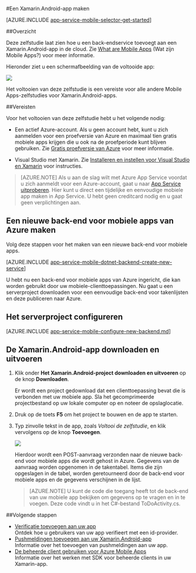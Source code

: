 <properties
    pageTitle="Aan de slag met Azure Mobile Apps voor Xamarin.Android-apps"
    description="Volg deze zelfstudie om aan de slag te gaan met Azure Mobile Apps voor Xamarin.Android-ontwikkeling"
    services="app-service\mobile"
    documentationCenter="xamarin"
    authors="ggailey777"
    manager="erikre"
    editor="" />

<tags
    ms.service="app-service-mobile"
    ms.workload="mobile"
    ms.tgt_pltfrm="mobile-xamarin-android"
    ms.devlang="dotnet"
    ms.topic="hero-article"
    ms.date="08/11/2016"
    ms.author="glenga" />

#Een Xamarin.Android-app maken

[AZURE.INCLUDE [app-service-mobile-selector-get-started](../../includes/app-service-mobile-selector-get-started.md)]

##Overzicht

Deze zelfstudie laat zien hoe u een back-endservice toevoegt aan een Xamarin.Android-app in de cloud. Zie [What are Mobile Apps](app-service-mobile-value-prop.md) (Wat zijn Mobile Apps?) voor meer informatie.

Hieronder ziet u een schermafbeelding van de voltooide app:

![][0]

Het voltooien van deze zelfstudie is een vereiste voor alle andere Mobile Apps-zelfstudies voor Xamarin.Android-apps.

##Vereisten

Voor het voltooien van deze zelfstudie hebt u het volgende nodig:

* Een actief Azure-account. Als u geen account hebt, kunt u zich aanmelden voor een proefversie van Azure en maximaal tien gratis mobiele apps krijgen die u ook na de proefperiode kunt blijven gebruiken. Zie [Gratis proefversie van Azure](https://azure.microsoft.com/pricing/free-trial/) voor meer informatie.

* Visual Studio met Xamarin. Zie [Installeren en instellen voor Visual Studio en Xamarin](https://msdn.microsoft.com/library/mt613162.aspx) voor instructies.  
 
>[AZURE.NOTE] Als u aan de slag wilt met Azure App Service voordat u zich aanmeldt voor een Azure-account, gaat u naar [App Service uitproberen](https://tryappservice.azure.com/?appServiceName=mobile). Hier kunt u direct een tijdelijke en eenvoudige mobiele app maken in App Service. U hebt geen creditcard nodig en u gaat geen verplichtingen aan.

## Een nieuwe back-end voor mobiele apps van Azure maken

Volg deze stappen voor het maken van een nieuwe back-end voor mobiele apps.

[AZURE.INCLUDE [app-service-mobile-dotnet-backend-create-new-service](../../includes/app-service-mobile-dotnet-backend-create-new-service.md)]

U hebt nu een back-end voor mobiele apps van Azure ingericht, die kan worden gebruikt door uw mobiele-clienttoepassingen. Nu gaat u een serverproject downloaden voor een eenvoudige back-end voor takenlijsten en deze publiceren naar Azure.

## Het serverproject configureren

[AZURE.INCLUDE [app-service-mobile-configure-new-backend.md](../../includes/app-service-mobile-configure-new-backend.md)]

## De Xamarin.Android-app downloaden en uitvoeren

1. Klik onder **Het Xamarin.Android-project downloaden en uitvoeren** op de knop **Downloaden**.

    Er wordt een project gedownload dat een clienttoepassing bevat die is verbonden met uw mobiele app. Sla het gecomprimeerde projectbestand op uw lokale computer op en noteer de opslaglocatie.

2. Druk op de toets **F5** om het project te bouwen en de app te starten.

3. Typ zinvolle tekst in de app, zoals _Voltooi de zelfstudie_, en klik vervolgens op de knop **Toevoegen**.

    ![][10]

    Hierdoor wordt een POST-aanvraag verzonden naar de nieuwe back-end voor mobiele apps die wordt gehost in Azure. Gegevens van de aanvraag worden opgenomen in de takentabel. Items die zijn opgeslagen in de tabel, worden geretourneerd door de back-end voor mobiele apps en de gegevens verschijnen in de lijst.

    > [AZURE.NOTE] U kunt de code die toegang heeft tot de back-end van uw mobiele app bekijken om gegevens op te vragen en in te voegen. Deze code vindt u in het C#-bestand ToDoActivity.cs.

##Volgende stappen

* [Verificatie toevoegen aan uw app ](app-service-mobile-xamarin-android-get-started-users.md)  
Ontdek hoe u gebruikers van uw app verifieert met een id-provider.
* [Pushmeldingen toevoegen aan uw Xamarin.Android-app](app-service-mobile-xamarin-android-get-started-push.md)  
Informatie over het toevoegen van pushmeldingen aan uw app.
* [De beheerde client gebruiken voor Azure Mobile Apps](app-service-mobile-dotnet-how-to-use-client-library.md)  
Informatie over het werken met SDK voor beheerde clients in uw Xamarin-app. 


<!-- Images. -->
[0]: ./media/app-service-mobile-xamarin-android-get-started/mobile-quickstart-completed-android.png
[6]: ./media/app-service-mobile-xamarin-android-get-started/mobile-portal-quickstart-xamarin.png
[8]: ./media/app-service-mobile-xamarin-android-get-started/mobile-xamarin-project-android-vs.png
[9]: ./media/app-service-mobile-xamarin-android-get-started/mobile-xamarin-project-android-xs.png
[10]: ./media/app-service-mobile-xamarin-android-get-started/mobile-quickstart-startup-android.png

<!-- URLs. -->
[Azure Portal]: https://azure.portal.com/
[Visual Studio]: https://go.microsoft.com/fwLink/p/?LinkID=534203



<!--HONumber=ago16_HO4-->


